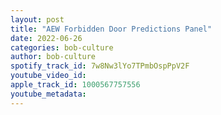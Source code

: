 ```yaml
---
layout: post
title: "AEW Forbidden Door Predictions Panel"
date: 2022-06-26
categories: bob-culture
author: bob-culture
spotify_track_id: 7w8Nw3lYo7TPmbOspPpV2F
youtube_video_id: 
apple_track_id: 1000567757556
youtube_metadata: 
---
```

